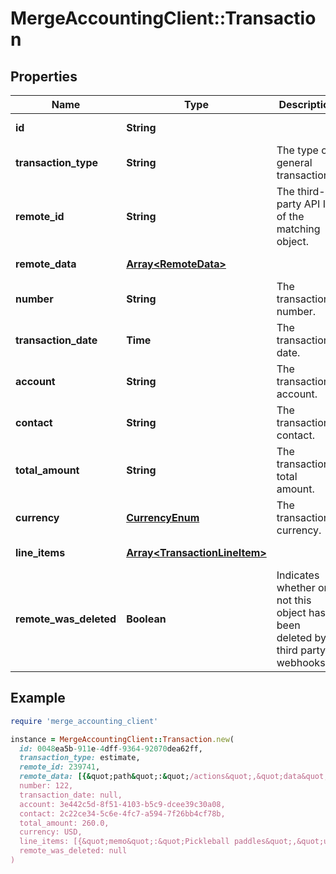 # MergeAccountingClient::Transaction

## Properties

| Name | Type | Description | Notes |
| ---- | ---- | ----------- | ----- |
| **id** | **String** |  | [optional][readonly] |
| **transaction_type** | **String** | The type of general transaction. | [optional] |
| **remote_id** | **String** | The third-party API ID of the matching object. | [optional] |
| **remote_data** | [**Array&lt;RemoteData&gt;**](RemoteData.md) |  | [optional][readonly] |
| **number** | **String** | The transaction number. | [optional] |
| **transaction_date** | **Time** | The transaction date. | [optional] |
| **account** | **String** | The transaction&#39;s account. | [optional] |
| **contact** | **String** | The transaction&#39;s contact. | [optional] |
| **total_amount** | **String** | The transaction&#39;s total amount. | [optional] |
| **currency** | [**CurrencyEnum**](CurrencyEnum.md) | The transaction&#39;s currency. | [optional] |
| **line_items** | [**Array&lt;TransactionLineItem&gt;**](TransactionLineItem.md) |  | [optional][readonly] |
| **remote_was_deleted** | **Boolean** | Indicates whether or not this object has been deleted by third party webhooks. | [optional][readonly] |

## Example

```ruby
require 'merge_accounting_client'

instance = MergeAccountingClient::Transaction.new(
  id: 0048ea5b-911e-4dff-9364-92070dea62ff,
  transaction_type: estimate,
  remote_id: 239741,
  remote_data: [{&quot;path&quot;:&quot;/actions&quot;,&quot;data&quot;:[&quot;Varies by platform&quot;]}],
  number: 122,
  transaction_date: null,
  account: 3e442c5d-8f51-4103-b5c9-dcee39c30a08,
  contact: 2c22ce34-5c6e-4fc7-a594-7f26bb4cf78b,
  total_amount: 260.0,
  currency: USD,
  line_items: [{&quot;memo&quot;:&quot;Pickleball paddles&quot;,&quot;unit_price&quot;:25.0,&quot;quantity&quot;:10.0,&quot;item&quot;:&quot;0958cbc6-6040-430a-848e-aafacbadf4ae&quot;,&quot;account&quot;:&quot;3e442c5d-8f51-4103-b5c9-dcee39c30a08&quot;,&quot;tracking_category&quot;:&quot;f1214c24-2702-4617-b74b-3ddecfc0d384&quot;,&quot;total_line_amount&quot;:260.0,&quot;tax_rate&quot;:&quot;a12e7c20-1922-9df7-s75n-edfeewnn7384&quot;},{&quot;memo&quot;:&quot;Pickleball Balls&quot;,&quot;unit_price&quot;:1.0,&quot;quantity&quot;:10.0,&quot;item&quot;:&quot;249c9faa-3045-4a31-953b-8f22d3613301&quot;,&quot;account&quot;:&quot;3e442c5d-8f51-4103-b5c9-dcee39c30a08&quot;,&quot;tracking_category&quot;:&quot;f1214c24-2702-4617-b74b-3ddecfc0d384&quot;,&quot;total_line_amount&quot;:20.0,&quot;tax_rate&quot;:&quot;a12e7c20-1922-9df7-s75n-edfeewnn7384&quot;}],
  remote_was_deleted: null
)
```

